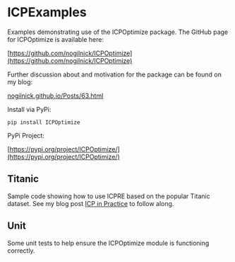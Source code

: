 # ICPExamples
Examples demonstrating use of the ICPOptimize package. The GitHub page for ICPOptimize is available here:

[https://github.com/nogilnick/ICPOptimize](https://github.com/nogilnick/ICPOptimize)


Further discussion about and motivation for the package can be found on my blog: 

[nogilnick.github.io/Posts/63.html](https://nogilnick.github.io/Posts/63.html)


Install via PyPi:

```pip install ICPOptimize```

PyPi Project:

[https://pypi.org/project/ICPOptimize/](https://pypi.org/project/ICPOptimize/)

## Titanic 

Sample code showing how to use ICPRE based on the popular Titanic dataset. See my blog post [ICP in Practice](https://nogilnick.github.io/Posts/64.html) to follow along.

## Unit

Some unit tests to help ensure the ICPOptimize module is functioning correctly.

